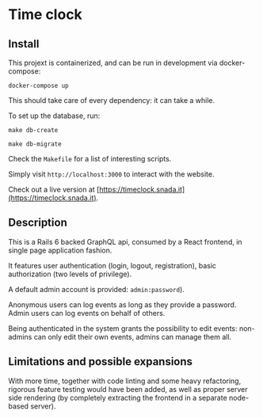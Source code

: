 # Time clock

## Install

This projext is containerized, and can be run in development via docker-compose:

`docker-compose up`

This should take care of every dependency: it can take a while.

To set up the database, run:

`make db-create`

`make db-migrate`

Check the `Makefile` for a list of interesting scripts.

Simply visit `http://localhost:3000` to interact with the website.

Check out a live version at [https://timeclock.snada.it](https://timeclock.snada.it).

## Description

This is a Rails 6 backed GraphQL api, consumed by a React frontend, in single page application fashion.

It features user authentication (login, logout, registration), basic authorization (two levels of privilege).

A default admin account is provided: `admin:password`).

Anonymous users can log events as long as they provide a password. Admin users can log events on behalf of others.

Being authenticated in the system grants the possibility to edit events: non-admins can only edit their own events, admins can manage them all.

## Limitations and possible expansions

With more time, together with code linting and some heavy refactoring, rigorous feature testing would have been added, as well as proper server side rendering (by completely extracting the frontend in a separate node-based server).
